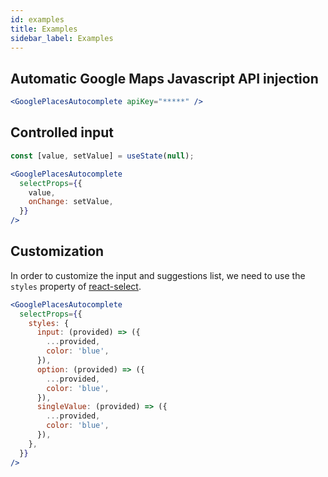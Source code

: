 ```yaml
---
id: examples
title: Examples
sidebar_label: Examples
---
```


## Automatic Google Maps Javascript API injection

```jsx
<GooglePlacesAutocomplete apiKey="*****" />
```


## Controlled input

```jsx
const [value, setValue] = useState(null);

<GooglePlacesAutocomplete
  selectProps={{
    value,
    onChange: setValue,
  }}
/>
```

## Customization

In order to customize the input and suggestions list, we need to use the `styles` property of [react-select](https://react-select.com/styles).

```jsx
<GooglePlacesAutocomplete
  selectProps={{
    styles: {
      input: (provided) => ({
        ...provided,
        color: 'blue',
      }),
      option: (provided) => ({
        ...provided,
        color: 'blue',
      }),
      singleValue: (provided) => ({
        ...provided,
        color: 'blue',
      }),
    },
  }}
/>
```
